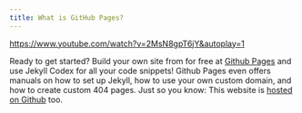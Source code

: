 ```yaml
---
title: What is GitHub Pages?
---
```


https://www.youtube.com/watch?v=2MsN8gpT6jY&autoplay=1

Ready to get started? Build your own site from for free at [Github Pages](https://pages.github.com/) and use Jekyll Codex for all your code snippets! Github Pages even offers manuals on how to set up Jekyll, how to use your own custom domain, and how to create custom 404 pages. Just so you know: This website is [hosted on Github](https://github.com/xtapo/jekyllcodex) too.